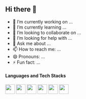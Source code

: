 ## Hi there 👋

- 🔭 I’m currently working on ...
- 🌱 I’m currently learning ...
- 👯 I’m looking to collaborate on ...
- 🤔 I’m looking for help with ...
- 💬 Ask me about ...
- 📫 How to reach me: ...
- 😄 Pronouns: ...
- ⚡ Fun fact: ...

#### Languages and Tech Stacks

<p align="left">
	<img height="30" src="https://cdn.simpleicons.org/javascript?viewbox=auto" />
	<img height="30" src="https://cdn.simpleicons.org/typescript?viewbox=auto" />
	<img height="30" src="https://cdn.simpleicons.org/react?viewbox=auto" />
	<img height="30" src="https://cdn.simpleicons.org/next.js/000000/ffffff?viewbox=auto" />
	<img height="30" src="https://cdn.simpleicons.org/vue.js?viewbox=auto" />
	<img height="30" src="https://cdn.simpleicons.org/nuxt.js?viewbox=auto" />
</p>

